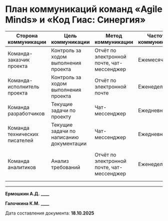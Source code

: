 # План коммуникаций команд «Agile Minds» и «Код Гиас: Синергия»

| Сторона коммуникации          | Цель коммуникации                        | Метод коммуникации                         | Частота коммуникации | Ответственный                                          | Контакты                                   |
| ----------------------------- | ---------------------------------------- | ------------------------------------------ | -------------------- | ------------------------------------------------------ | ------------------------------------------ |
| Команда-заказчик проекта      | Контроль за ходом выполнения проекта     | Отчёт по электронной почте, чат-мессенджер | Ежемесячно           | Ермошкин А. Д. (Руководитель команды заказчиков)       | @shifdis adermoshkin@edu.hse.ru            |
| Команда-исполнитель проекта   | Контроль за ходом выполнения проекта     | Отчёт по электронной почте                 | Еженедельно          | Галочкина К. М. (Руководитель команды исполнителей)    | @Ksenia_Galochkina kmgalochkina@edu.hse.ru |
| Команда разработчиков         | Текущие задачи по проекту                | Чат-мессенджер                             | Ежедневно            | Андрусевич Р. Д. (Тимлид)                              | @RomanAndr                                 |
| Команда технических писателей | Текущие задачи по написанию документации | Чат-мессенджер                             | Ежедневно            | Положенко В. Д. (Главный технический писатель)         | @Lunkez                                    |
| Команда аналитиков            | Анализ требований                        | Отчёт по электронной почте, чат-мессенджер | Еженедельно          | Тартышев Н. Г. (Главный аналитик команды исполнителей) | @niktart ngtartyshev@edu.hse.ru            |

---

**Ермошкин А.Д.** ************\_\_\_\_************

**Галочкина К.М.** ************\_\_\_\_************

Дата составления документа: **18.10.2025**
